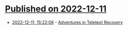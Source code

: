 # [Published on 2022-12-11](index.md)

* [2022-12-11, 15:22:06](https://news.ycombinator.com/item?id=33943898) - [Adventures in Teletext Recovery](https://zxnet.co.uk/teletext/recovery/)

